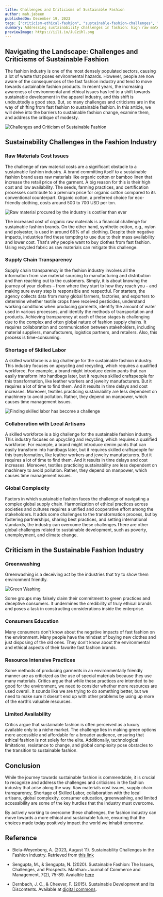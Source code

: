 ```yaml
---
title: Challenges and Criticisms of Sustainable Fashion
author: mah.jabeen
publishedOn: December 19, 2023
tags: ["criticism-ethical-fashion", "sustainable-fashion-challenges", "obstacles-for-sustainability"]
summary: Addressing sustainability challenges in fashion: high raw material costs, opaque supply chains, skilled labor shortages, global complexities, and consumer education gaps.
previewImage: https://iili.io/JuCzihl.png
---
```


## Navigating the Landscape: Challenges and Criticisms of Sustainable Fashion

The fashion industry is one of the most densely populated sectors, causing a lot of waste that poses environmental hazards. However, people are now aware of the consequences of the fast fashion industry and tend to move towards sustainable fashion products. In recent years, the increasing awareness of environmental and ethical issues has led to a shift towards sustainable development in the apparel industry, and this shift is undoubtedly a good step. But, so many challenges and criticisms are in the way of shifting from fast fashion to sustainable fashion. In this article, we will delve into the barriers to sustainable fashion change, examine them, and address the critique of modesty.

![Challenges and Criticism of Sustainable Fashion](https://iili.io/JuCzihl.png)

## Sustainability Challenges in the Fashion Industry

### Raw Materials Cost Issues

The challenge of raw material costs are a significant obstacle to a sustainable fashion industry. A brand committing itself to a sustainable fashion brand uses raw materials like organic cotton or bamboo linen that increase the retail price of the garment. A big reason for this is their high cost and low availability. The seeds, farming practices, and certification processes contribute to a premium price for organic cotton compared to its conventional counterpart. Organic cotton, a preferred choice for eco-friendly clothing, costs around 500 to 700 USD per ton.

![Raw material procured by the industry is costlier than ever](https://iili.io/Juu7LG9.jpg)

The increased cost of organic raw materials is a financial challenge for sustainable fashion brands. On the other hand, synthetic cotton, e.g., nylon and polyester, is used in around 69% of all clothing. Despite their negative impacts, industries find these tempting to use due to their mass availability and lower cost. That&#39;s why people want to buy clothes from fast fashion. Using recycled fabric as raw materials can mitigate this challenge.

### Supply Chain Transparency

Supply chain transparency in the fashion industry involves all the information from raw material sourcing to manufacturing and distribution and then reaching out to the customers. Simply, it is about knowing the journey of your clothes – from where they start to how they reach you – and making sure every step is responsible and respectful. For starters, the agency collects data from many global farmers, factories, and exporters to determine whether textile crops have received pesticides, understand working conditions when producing garments, identify the amount of water used in various processes, and identify the methods of transportation and products. Achieving transparency at each of these stages is challenging due to the complex and often global nature of fashion supply chains. It requires collaboration and communication between stakeholders, including material suppliers, manufacturers, logistics partners, and retailers. Also, this process is time-consuming.

### Shortage of Skilled Labor

A skilled workforce is a big challenge for the sustainable fashion industry. This industry focuses on upcycling and recycling, which requires a qualified workforce. For example, a brand might introduce denim pants that can easily transform into handbags later, but it requires skilled craftspeople for this transformation, like leather workers and jewelry manufacturers. But it requires a lot of time to find them. And it results in time delays and cost increases. Moreover, textiles practicing sustainability are less dependent on machinery to avoid pollution. Rather, they depend on manpower, which causes time management issues.

![Finding skilled labor has become a challenge](https://iili.io/JuuYXcu.jpg)

### Collaboration with Local Artisans

A skilled workforce is a big challenge for the sustainable fashion industry. This industry focuses on upcycling and recycling, which requires a qualified workforce. For example, a brand might introduce denim pants that can easily transform into handbags later, but it requires skilled craftspeople for this transformation, like leather workers and jewelry manufacturers. But it requires a lot of time to find them. And it results in time delays and cost increases. Moreover, textiles practicing sustainability are less dependent on machinery to avoid pollution. Rather, they depend on manpower, which causes time management issues.

### Global Complexity

Factors in which sustainable fashion faces the challenge of navigating a complex global supply chain. Harmonization of ethical practices across societies and cultures requires a unified and cooperative effort among the stakeholders. It adds some challenges to the transformation process, but by fostering partnerships, sharing best practices, and setting international standards, the industry can overcome these challenges.There are other global challenges related to sustainable development, such as poverty, unemployment, and climate change.

## Criticism in the Sustainable Fashion Industry

### Greenwashing

Greenwashing is a deceiving act by the industries that try to show them environment friendly.

![Green Washing](https://iili.io/JuA3QsV.png)

Some groups may falsely claim their commitment to green practices and deceptive consumers. It undermines the credibility of truly ethical brands and poses a task in constructing considerations inside the enterprise.

### Consumers Education

Many consumers don&#39;t know about the negative impacts of fast fashion on the environment. Many people have the mindset of buying new clothes and just disposing of the old ones. They don't know about the environmental and ethical aspects of their favorite fast fashion brands.

### Resource Intensive Practices

Some methods of producing garments in an environmentally friendly manner are as criticized as the use of special materials because they use many materials. Critics argue that while these practices are intended to be good for the environment, we need to consider whether more resources are used overall. It sounds like we are trying to do something better, but we need to make sure it doesn’t end up with other problems by using up more of the earth’s valuable resources.

### Limited Availability

Critics argue that sustainable fashion is often perceived as a luxury available only to a niche market. The challenge lies in making green options more accessible and affordable for a broader audience, ensuring that ethical fashion is not solely for the elite. Additionally, technological limitations, resistance to change, and global complexity pose obstacles to the transition to sustainable fashion.

## Conclusion

While the journey towards sustainable fashion is commendable, it is crucial to recognize and address the challenges and criticisms in the fashion industry that arise along the way. Raw materials cost issues, supply chain transparency, Shortage of Skilled Labor, collaboration with the local artisans, global complexity, consumer education, greenwashing, and limited accessibility are some of the key hurdles that the industry must overcome.

By actively working to overcome these challenges, the fashion industry can move towards a more ethical and sustainable future, ensuring that the choices made today positively impact the world we inhabit tomorrow.

## Reference

-   Biela-Weyenberg, A. (2023, August 11). Sustainability Challenges in the Fashion Industry. Retrieved from [this link](https://www.oracle.com/retail/fashion/sustainability-challenges-fashion/#:~:text=Sustainability%20challenges%20in%20fashion%20include,inventory%2C%20and%20poor%20working%20conditions)

-   Sengupta, M., &amp; Sengupta, N. (2020). Sustainable Fashion: The Issues, Challenges, and Prospects. Manthan: Journal of Commerce and Management, 7(2), 75-89. Avaialble [here](https://journals.indexcopernicus.com/api/file/viewByFileId/1348638.pdf)

-   Dernbach, J. C., &amp; Cheever, F. (2015). Sustainable Development and Its Discontents. Available at [digital commons](https://digitalcommons.du.edu/cgi/viewcontent.cgi?article=1021&context=law_facpub#:~:text=As%20sustainable%20development%20%28or%20sustainability,to%20address%20the%20world's%20problems).
